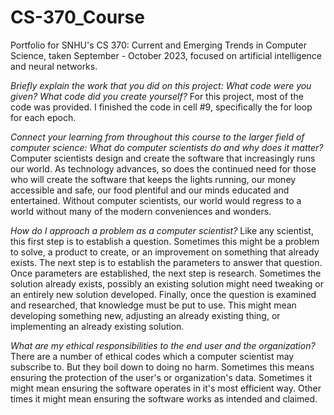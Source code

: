 # CS-370_Course
Portfolio for SNHU's CS 370: Current and Emerging Trends in Computer Science, taken September - October 2023, focused on artificial intelligence and neural networks. 

_Briefly explain the work that you did on this project: What code were you given? What code did you create yourself?_
    For this project, most of the code was provided. I finished the code in cell #9, specifically the for loop for each epoch.

_Connect your learning from throughout this course to the larger field of computer science:_
_What do computer scientists do and why does it matter?_
    Computer scientists design and create the software that increasingly runs our world. As technology advances, so does the continued need for those who will create the software that keeps the lights running, our money accessible and safe, our food plentiful and our minds educated and entertained. Without computer scientists, our world would regress to a world without many of the modern conveniences and wonders.
    

_How do I approach a problem as a computer scientist?_
    Like any scientist, this first step is to establish a question. Sometimes this might be a problem to solve, a product to create, or an improvement on something that already exists. The next step is to establish the parameters to answer that question. Once parameters are established, the next step is research. Sometimes the solution already exists, possibly an existing solution might need tweaking or an entirely new solution developed. Finally, once the question is examined and researched, that knowledge must be put to use. This might mean developing something new, adjusting an already existing thing, or implementing an already existing solution.

_What are my ethical responsibilities to the end user and the organization?_
    There are a number of ethical codes which a computer scientist may subscribe to. But they boil down to doing no harm. Sometimes this means ensuring the protection of the user's or organization's data. Sometimes it might mean ensuring the software operates in it's most efficient way. Other times it might mean ensuring the software works as intended and claimed.
